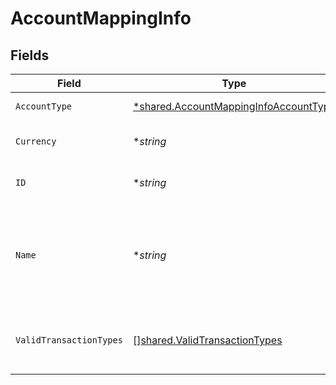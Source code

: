 # AccountMappingInfo


## Fields

| Field                                                                                                | Type                                                                                                 | Required                                                                                             | Description                                                                                          | Example                                                                                              |
| ---------------------------------------------------------------------------------------------------- | ---------------------------------------------------------------------------------------------------- | ---------------------------------------------------------------------------------------------------- | ---------------------------------------------------------------------------------------------------- | ---------------------------------------------------------------------------------------------------- |
| `AccountType`                                                                                        | [*shared.AccountMappingInfoAccountType](../../../pkg/models/shared/accountmappinginfoaccounttype.md) | :heavy_minus_sign:                                                                                   | Type of the account.                                                                                 | Expense                                                                                              |
| `Currency`                                                                                           | **string*                                                                                            | :heavy_minus_sign:                                                                                   | Currency of the account.                                                                             | GBP                                                                                                  |
| `ID`                                                                                                 | **string*                                                                                            | :heavy_minus_sign:                                                                                   | Unique identifier of account.                                                                        | 6                                                                                                    |
| `Name`                                                                                               | **string*                                                                                            | :heavy_minus_sign:                                                                                   | Name of the account as it appears in the companies accounting software.                              | Purchases                                                                                            |
| `ValidTransactionTypes`                                                                              | [][shared.ValidTransactionTypes](../../../pkg/models/shared/validtransactiontypes.md)                | :heavy_minus_sign:                                                                                   | Supported transaction types for the account.                                                         |                                                                                                      |